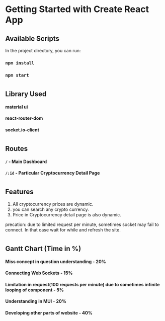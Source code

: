 # Getting Started with Create React App

## Available Scripts

In the project directory, you can run:

### `npm install`
### `npm start`
#

## Library Used
#### material ui
#### react-router-dom
#### socket.io-client

# 

## Routes
#### `/` - Main Dashboard
#### `/:id` - Particular Cryptocurrency Detail Page

#

## Features
1. All cryptocurrency prices are dynamic.
2. you can search any crypto currency.
3. Price in Cryptocurrency detail page is also dynamic.

precation: due to limited request per minute, sometimes socket may fail to connect. In that case wait for while and refresh the site.

#

## Gantt Chart (Time in %)
#### Miss concept in question understanding - 20%
#### Connecting Web Sockets - 15%
#### Limitation in request(100 requests per minute) due to sometimes infinite looping of component - 5%
#### Understanding in MUI - 20%
#### Developing other parts of website - 40%


